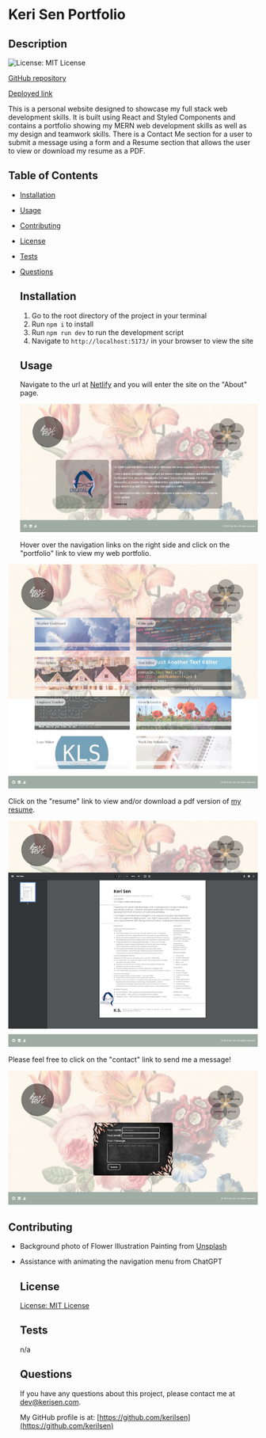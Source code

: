 # Keri Sen Portfolio

  ## Description

  ![License: MIT License](https://img.shields.io/badge/License-MIT-yellow.svg)

  [GitHub repository](https://github.com/kerilsen/react-portfolio)

  [Deployed link](https://kerisen.netlify.app)

  This is a personal website designed to showcase my full stack web development skills. It is built using React and Styled Components and contains a portfolio showing my MERN web development skills as well as my design and teamwork skills. There is a Contact Me section for a user to submit a message using a form and a Resume section that allows the user to view or download my resume as a PDF. 

## Table of Contents

- [Installation](#installation)
- [Usage](#usage)
- [Contributing](#contributing)
- [License](#license)
- [Tests](#tests)
- [Questions](#questions)

  ## Installation

  1. Go to the root directory of the project in your terminal 
  2. Run `npm i` to install 
  3. Run `npm run dev` to run the development script
  4. Navigate to `http://localhost:5173/` in your browser to view the site

  ## Usage

  Navigate to the url at [Netlify](https://kerisen.netlify.app) and you will enter the site on the "About" page.
  
  ![Screenshot of About Me page](./public/assets/screencapture-about.png)
  
  Hover over the navigation links on the right side and click on the "portfolio" link to view my web portfolio.
  
![Screenshot of Portfolio page](./public/assets/screencapture-portfolio.png)

Click on the "resume" link to view and/or download a pdf version of [my resume](./public/assets/KeriSenResume.pdf).

![Screenshot of Resume page](./public/assets/screencapture-resume.png)

Please feel free to click on the "contact" link to send me a message!

![Screenshot of Contact page](./public/assets/screencapture-contact.png)

  ## Contributing

* Background photo of Flower Illustration Painting from [Unsplash](https://unsplash.com/photos/pink-and-white-flower-painting-SMWPYQhVRuY)
* Assistance with animating the navigation menu from ChatGPT

  ## License

  [License: MIT License](https://opensource.org/licenses/MIT)

  ## Tests

  n/a

  ## Questions

  If you have any questions about this project, please contact me at dev@kerisen.com.

  My GitHub profile is at: [https://github.com/kerilsen](https://github.com/kerilsen)
